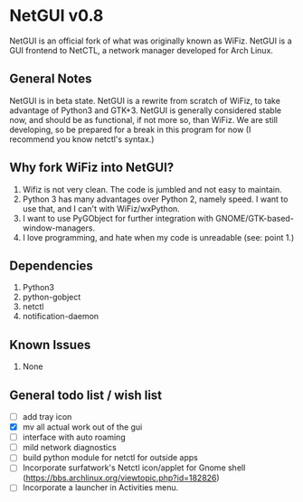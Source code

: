 # NetGUI v0.8

NetGUI is an official fork of what was originally known as WiFiz. NetGUI is a GUI frontend to NetCTL, a network manager developed for Arch Linux.

## General Notes
NetGUI is in beta state. NetGUI is a rewrite from scratch of WiFiz, to take advantage of Python3 and GTK+3. NetGUI is generally considered stable now, and should be as functional, if not more so, than WiFiz. We are still developing, so be prepared for a break in this program for now (I recommend you know netctl's syntax.)

## Why fork WiFiz into NetGUI?
1. Wifiz is not very clean. The code is jumbled and not easy to maintain.
2. Python 3 has many advantages over Python 2, namely speed. I want to use that, and I can't with WiFiz/wxPython.
3. I want to use PyGObject for further integration with GNOME/GTK-based-window-managers.
4. I love programming, and hate when my code is unreadable (see: point 1.)

## Dependencies
1. Python3
2. python-gobject
3. netctl
4. notification-daemon

## Known Issues
1. None

## General todo list / wish list

- [ ] add tray icon
- [x] mv all actual work out of the gui
- [ ] interface with auto roaming
- [ ] mild network diagnostics
- [ ] build python module for netctl for outside apps
- [ ] Incorporate surfatwork's Netctl icon/applet for Gnome shell (https://bbs.archlinux.org/viewtopic.php?id=182826)
- [ ] Incorporate a launcher in Activities menu.
